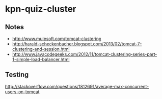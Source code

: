 kpn-quiz-cluster
===============

Notes
-----------
- http://www.mulesoft.com/tomcat-clustering
- http://harald-scheckenbacher.blogspot.com/2013/02/tomcat-7-clustering-and-session.html
- http://www.javacodegeeks.com/2012/11/tomcat-clustering-series-part-1-simple-load-balancer.html


Testing
-----------
http://stackoverflow.com/questions/1812691/average-max-concurrent-users-on-tomcat